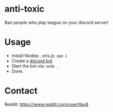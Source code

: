 # anti-toxic
Ban people who play league on your discord server!

# Usage
- Install Nodejs , eris.js: ```npm i```
- Create a [discord bot](https://www.howtogeek.com/364225/how-to-make-your-own-discord-bot/)
- Start the bot via: ```node .```
- Done.

# Contact
Reddit: https://www.reddit.com/user/Itay8
